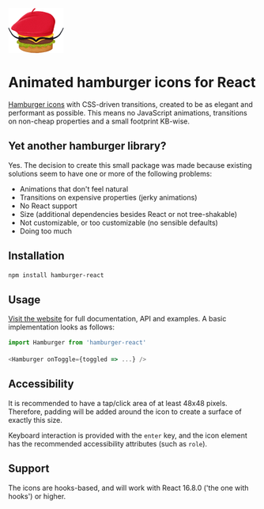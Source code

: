 <img alt="Logo" src="src/static/logo-readme.png" height="91" width="112">

# Animated hamburger icons for React
[Hamburger icons](https://hamburger-react.netlify.com) with CSS-driven transitions, created to be as elegant and performant as possible. This means no JavaScript animations, transitions on non-cheap properties and a small footprint KB-wise.

## Yet another hamburger library?
Yes. The decision to create this small package was made because existing solutions seem to have one or more of the following problems:

- Animations that don't feel natural
- Transitions on expensive properties (jerky animations)
- No React support
- Size (additional dependencies besides React or not tree-shakable)
- Not customizable, or too customizable (no sensible defaults)
- Doing too much

## Installation
```sh
npm install hamburger-react
```

## Usage
[Visit the website](https://hamburger-react.netlify.com) for full documentation, API and examples. A basic implementation looks as follows:

```js
import Hamburger from 'hamburger-react'

<Hamburger onToggle={toggled => ...} />
```

## Accessibility
It is recommended to have a tap/click area of at least 48x48 pixels. Therefore, padding will be added around the icon to create a surface of exactly this size.

Keyboard interaction is provided with the `enter` key, and the icon element has the recommended accessibility attributes (such as `role`).

## Support
The icons are hooks-based, and will work with React 16.8.0 ('the one with hooks') or higher.
